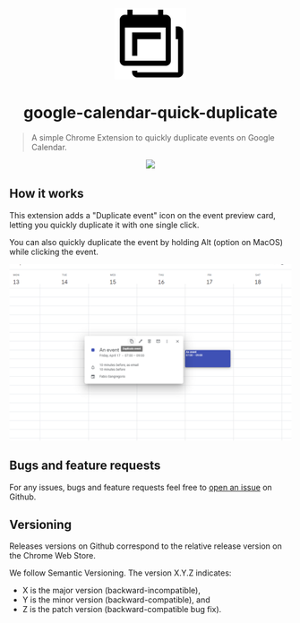 <p align="center"><img height="128" width="128" src="./assets/icon128.png" alt="google-calendar-quick-duplicate" />
</p>
<h1 align="center">google-calendar-quick-duplicate</h1>

> A simple Chrome Extension to quickly duplicate events on Google Calendar.


<p align="center"><a href="https://chrome.google.com/webstore/detail/google-calendar-quick-dup/belnijodgolpgmpahmdkjbjehbobnfpd?hl=en"><img src="https://storage.googleapis.com/chrome-gcs-uploader.appspot.com/image/WlD8wC6g8khYWPJUsQceQkhXSlv1/UV4C4ybeBTsZt43U4xis.png"></a></p>

## How it works
This extension adds a "Duplicate event" icon on the event preview card, letting you quickly duplicate it with one single click.

You can also quickly duplicate the event by holding Alt (option on MacOS) while clicking the event.

<p align="center">
  <img src="./assets/second.png">
</p>

## Bugs and feature requests
For any issues, bugs and feature requests feel free to [open an issue](https://github.com/fabiosangregorio/google-calendar-quick-duplicate/issues) on Github.

## Versioning
Releases versions on Github correspond to the relative release version on the Chrome Web Store.

We follow Semantic Versioning. The version X.Y.Z indicates:

* X is the major version (backward-incompatible),
* Y is the minor version (backward-compatible), and
* Z is the patch version (backward-compatible bug fix).

